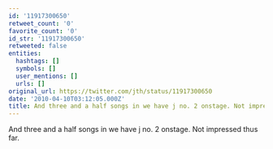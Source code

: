 ```yaml
---
id: '11917300650'
retweet_count: '0'
favorite_count: '0'
id_str: '11917300650'
retweeted: false
entities:
  hashtags: []
  symbols: []
  user_mentions: []
  urls: []
original_url: https://twitter.com/jth/status/11917300650
date: '2010-04-10T03:12:05.000Z'
title: And three and a half songs in we have j no. 2 onstage. Not impressed thus far.
---
```


And three and a half songs in we have j no. 2 onstage. Not impressed thus far.